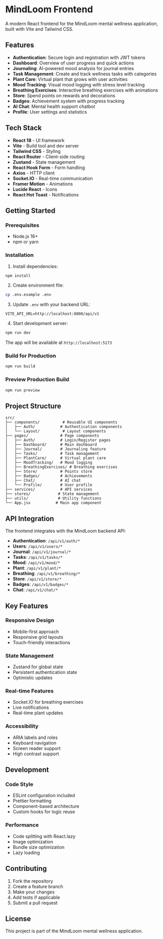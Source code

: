 # MindLoom Frontend

A modern React frontend for the MindLoom mental wellness application, built with Vite and Tailwind CSS.

## Features

- **Authentication**: Secure login and registration with JWT tokens
- **Dashboard**: Overview of user progress and quick actions
- **Journaling**: AI-powered mood analysis for journal entries
- **Task Management**: Create and track wellness tasks with categories
- **Plant Care**: Virtual plant that grows with user activities
- **Mood Tracking**: Visual mood logging with stress level tracking
- **Breathing Exercises**: Interactive breathing exercises with animations
- **Store**: Spend points on rewards and decorations
- **Badges**: Achievement system with progress tracking
- **AI Chat**: Mental health support chatbot
- **Profile**: User settings and statistics

## Tech Stack

- **React 18** - UI framework
- **Vite** - Build tool and dev server
- **Tailwind CSS** - Styling
- **React Router** - Client-side routing
- **Zustand** - State management
- **React Hook Form** - Form handling
- **Axios** - HTTP client
- **Socket.IO** - Real-time communication
- **Framer Motion** - Animations
- **Lucide React** - Icons
- **React Hot Toast** - Notifications

## Getting Started

### Prerequisites

- Node.js 16+ 
- npm or yarn

### Installation

1. Install dependencies:
```bash
npm install
```

2. Create environment file:
```bash
cp .env.example .env
```

3. Update `.env` with your backend URL:
```
VITE_API_URL=http://localhost:8000/api/v1
```

4. Start development server:
```bash
npm run dev
```

The app will be available at `http://localhost:5173`

### Build for Production

```bash
npm run build
```

### Preview Production Build

```bash
npm run preview
```

## Project Structure

```
src/
├── components/          # Reusable UI components
│   ├── Auth/           # Authentication components
│   └── Layout/          # Layout components
├── pages/              # Page components
│   ├── Auth/           # Login/Register pages
│   ├── Dashboard/      # Main dashboard
│   ├── Journal/        # Journaling feature
│   ├── Tasks/          # Task management
│   ├── PlantCare/      # Virtual plant care
│   ├── MoodTracking/   # Mood logging
│   ├── BreathingExercises/ # Breathing exercises
│   ├── Store/          # Points store
│   ├── Badges/         # Achievements
│   ├── Chat/           # AI chat
│   └── Profile/        # User profile
├── services/           # API services
├── stores/            # State management
├── utils/             # Utility functions
└── App.jsx           # Main app component
```

## API Integration

The frontend integrates with the MindLoom backend API:

- **Authentication**: `/api/v1/auth/*`
- **Users**: `/api/v1/users/*`
- **Journal**: `/api/v1/journal/*`
- **Tasks**: `/api/v1/tasks/*`
- **Mood**: `/api/v1/mood/*`
- **Plant**: `/api/v1/plant/*`
- **Breathing**: `/api/v1/breathing/*`
- **Store**: `/api/v1/store/*`
- **Badges**: `/api/v1/badges/*`
- **Chat**: `/api/v1/chat/*`

## Key Features

### Responsive Design
- Mobile-first approach
- Responsive grid layouts
- Touch-friendly interactions

### State Management
- Zustand for global state
- Persistent authentication state
- Optimistic updates

### Real-time Features
- Socket.IO for breathing exercises
- Live notifications
- Real-time plant updates

### Accessibility
- ARIA labels and roles
- Keyboard navigation
- Screen reader support
- High contrast support

## Development

### Code Style
- ESLint configuration included
- Prettier formatting
- Component-based architecture
- Custom hooks for logic reuse

### Performance
- Code splitting with React.lazy
- Image optimization
- Bundle size optimization
- Lazy loading

## Contributing

1. Fork the repository
2. Create a feature branch
3. Make your changes
4. Add tests if applicable
5. Submit a pull request

## License

This project is part of the MindLoom mental wellness application.
